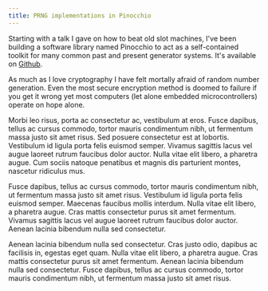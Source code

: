 ```yaml
---
title: PRNG implementations in Pinocchio
---
```

Starting with a talk I gave on how to beat old slot machines, I've been building a software library named Pinocchio to act as a self-contained toolkit for many common past and present generator systems. It's available on [Github](https://github.com/46bit/pinocchio).
<!--more-->

As much as I love cryptography I have felt mortally afraid of random number generation. Even the most secure encryption method is doomed to failure if you get it wrong yet most computers (let alone embedded microcontrollers) operate on hope alone.

Morbi leo risus, porta ac consectetur ac, vestibulum at eros. Fusce dapibus, tellus ac cursus commodo, tortor mauris condimentum nibh, ut fermentum massa justo sit amet risus. Sed posuere consectetur est at lobortis. Vestibulum id ligula porta felis euismod semper. Vivamus sagittis lacus vel augue laoreet rutrum faucibus dolor auctor. Nulla vitae elit libero, a pharetra augue. Cum sociis natoque penatibus et magnis dis parturient montes, nascetur ridiculus mus.

Fusce dapibus, tellus ac cursus commodo, tortor mauris condimentum nibh, ut fermentum massa justo sit amet risus. Vestibulum id ligula porta felis euismod semper. Maecenas faucibus mollis interdum. Nulla vitae elit libero, a pharetra augue. Cras mattis consectetur purus sit amet fermentum. Vivamus sagittis lacus vel augue laoreet rutrum faucibus dolor auctor. Aenean lacinia bibendum nulla sed consectetur.

Aenean lacinia bibendum nulla sed consectetur. Cras justo odio, dapibus ac facilisis in, egestas eget quam. Nulla vitae elit libero, a pharetra augue. Cras mattis consectetur purus sit amet fermentum. Aenean lacinia bibendum nulla sed consectetur. Fusce dapibus, tellus ac cursus commodo, tortor mauris condimentum nibh, ut fermentum massa justo sit amet risus.
